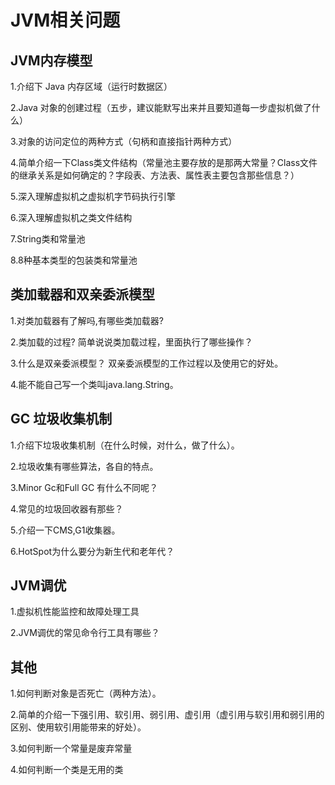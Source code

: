 # JVM相关问题

## JVM内存模型

1.介绍下 Java 内存区域（运行时数据区）

2.Java 对象的创建过程（五步，建议能默写出来并且要知道每一步虚拟机做了什么）

3.对象的访问定位的两种方式（句柄和直接指针两种方式）

4.简单介绍一下Class类文件结构（常量池主要存放的是那两大常量？Class文件的继承关系是如何确定的？字段表、方法表、属性表主要包含那些信息？）
 
5.深入理解虚拟机之虚拟机字节码执行引擎

6.深入理解虚拟机之类文件结构

7.String类和常量池

8.8种基本类型的包装类和常量池


## 类加载器和双亲委派模型

1.对类加载器有了解吗,有哪些类加载器? 

2.类加载的过程? 简单说说类加载过程，里面执行了哪些操作？

3.什么是双亲委派模型？ 双亲委派模型的工作过程以及使用它的好处。

4.能不能自己写一个类叫java.lang.String。


## GC 垃圾收集机制


1.介绍下垃圾收集机制（在什么时候，对什么，做了什么）。

2.垃圾收集有哪些算法，各自的特点。

3.Minor Gc和Full GC 有什么不同呢？

4.常见的垃圾回收器有那些？

5.介绍一下CMS,G1收集器。

6.HotSpot为什么要分为新生代和老年代？



## JVM调优

1.虚拟机性能监控和故障处理工具

2.JVM调优的常见命令行工具有哪些？

## 其他

1.如何判断对象是否死亡（两种方法）。

2.简单的介绍一下强引用、软引用、弱引用、虚引用（虚引用与软引用和弱引用的区别、使用软引用能带来的好处）。

3.如何判断一个常量是废弃常量

4.如何判断一个类是无用的类




